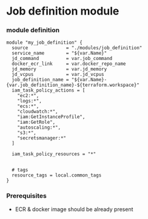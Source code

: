 # Job definition module

### module definition
```
module "my_job_definition" {
  source              = "./modules/job_definition"
  service_name        = "${var.Name}"
  jd_command          = var.job_command
  docker_ecr_link     = var.docker_repo_name
  jd_memory           = var.jd_memory
  jd_vcpus            = var.jd_vcpus
  job_definition_name = "${var.Name}-{var.job_definition_name}-${terraform.workspace}"
  iam_task_policy_actions = [
    "ec2:*",
    "logs:*",
    "ecs:*",
    "cloudwatch:*",
    "iam:GetInstanceProfile",
    "iam:GetRole",
    "autoscaling:*",
    "s3:*",
    "secretsmanager:*"
  ]

  iam_task_policy_resources = "*"


  # tags
  resource_tags = local.common_tags
}
```

### Prerequisites
 - ECR & docker image should be already present
